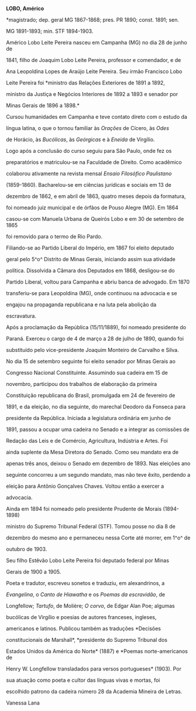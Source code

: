 **LOBO, Américo**



\*magistrado; dep. geral MG 1867-1868; pres. PR 1890; const. 1891; sen.

MG 1891-1893; min. STF 1894-1903.



Américo Lobo Leite Pereira nasceu em Campanha (MG) no dia 28 de junho de

1841, filho de Joaquim Lobo Leite Pereira, professor e comendador, e de

Ana Leopoldina Lopes de Araújo Leite Pereira. Seu irmão Francisco Lobo

Leite Pereira foi *ministro das Relações Exteriores de 1891 a 1892,

ministro da Justiça e Negócios Interiores de 1892 a 1893 e senador por

Minas Gerais de 1896 a 1898.*



Cursou humanidades em Campanha e teve contato direto com o estudo da

língua latina, o que o tornou familiar às *Orações* de Cícero, às *Odes*

de Horácio, às *Bucólicas*, às *Geórgicas* e à *Eneida* de Virgílio.

Logo após a conclusão do curso seguiu para São Paulo, onde fez os

preparatórios e matriculou-se na Faculdade de Direito. Como acadêmico

colaborou ativamente na revista mensal *Ensaio Filosófico Paulistano*

(1859-1860). Bacharelou-se em ciências jurídicas e sociais em 13 de

dezembro de 1862, e em abril de 1863, quatro meses depois da formatura,

foi nomeado juiz municipal e de órfãos de Pouso Alegre (MG). Em 1864

casou-se com Manuela Urbana de Queirós Lobo e em 30 de setembro de 1865

foi removido para o termo de Rio Pardo.



Filiando-se ao Partido Liberal do Império, em 1867 foi eleito deputado

geral pelo 5^o^ Distrito de Minas Gerais, iniciando assim sua atividade

política. Dissolvida a Câmara dos Deputados em 1868, desligou-se do

Partido Liberal, voltou para Campanha e abriu banca de advogado. Em 1870

transferiu-se para Leopoldina (MG), onde continuou na advocacia e se

engajou na propaganda republicana e na luta pela abolição da

escravatura.



Após a proclamação da República (15/11/1889), foi nomeado presidente do

Paraná. Exerceu o cargo de 4 de março a 28 de julho de 1890, quando foi

substituído pelo vice-presidente Joaquim Monteiro de Carvalho e Silva.

No dia 15 de setembro seguinte foi eleito senador por Minas Gerais ao

Congresso Nacional Constituinte. Assumindo sua cadeira em 15 de

novembro, participou dos trabalhos de elaboração da primeira

Constituição republicana do Brasil, promulgada em 24 de fevereiro de

1891, e da eleição, no dia seguinte, do marechal Deodoro da Fonseca para

presidente da República. Iniciada a legislatura ordinária em junho de

1891, passou a ocupar uma cadeira no Senado e a integrar as comissões de

Redação das Leis e de Comércio, Agricultura, Indústria e Artes. Foi

ainda suplente da Mesa Diretora do Senado. Como seu mandato era de

apenas três anos, deixou o Senado em dezembro de 1893. Nas eleições ano

seguinte concorreu a um segundo mandato, mas não teve êxito, perdendo a

eleição para Antônio Gonçalves Chaves. Voltou então a exercer a

advocacia.



Ainda em 1894 foi nomeado pelo presidente Prudente de Morais (1894-1898)

ministro do Supremo Tribunal Federal (STF). Tomou posse no dia 8 de

dezembro do mesmo ano e permaneceu nessa Corte até morrer, em 1^o^ de

outubro de 1903.



Seu filho Estêvão Lobo Leite Pereira foi deputado federal por Minas

Gerais de 1900 a 1905.



Poeta e tradutor, escreveu sonetos e traduziu, em alexandrinos, a

*Evangelina*, o *Canto de Hiawatha* e os *Poemas da escravidão*, de

Longfellow; *Tartufo*, de Molière; *O corvo*, de Edgar Alan Poe; algumas

bucólicas de Virgílio e poesias de autores franceses, ingleses,

americanos e latinos. Publicou também as traduções *Decisões

constitucionais de Marshall*, *presidente do Supremo Tribunal dos

Estados Unidos da América do Norte* (1887) e *Poemas norte-americanos de

Henry W. Longfellow transladados para versos portugueses* (1903). Por

sua atuação como poeta e cultor das línguas vivas e mortas, foi

escolhido patrono da cadeira número 28 da Academia Mineira de Letras.



Vanessa Lana



